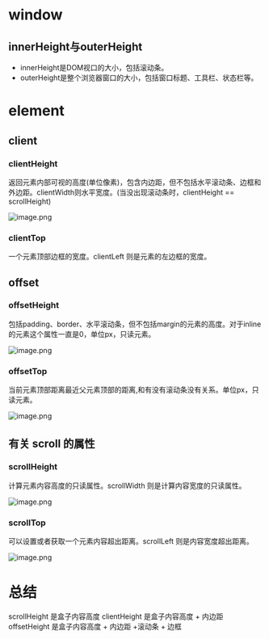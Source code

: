 # window
## innerHeight与outerHeight
- innerHeight是DOM视口的大小，包括滚动条。
- outerHeight是整个浏览器窗口的大小，包括窗口标题、工具栏、状态栏等。

# element
## client
### clientHeight
返回元素内部可视的高度(单位像素)，包含内边距，但不包括水平滚动条、边框和外边距。clientWidth则水平宽度。(当没出现滚动条时，clientHeight == scrollHeight)

![image.png](http://upload-images.jianshu.io/upload_images/3368741-d876ea8fa0f15a76.png?imageMogr2/auto-orient/strip%7CimageView2/2/w/1240)

### clientTop
一个元素顶部边框的宽度。clientLeft 则是元素的左边框的宽度。

## offset

### offsetHeight
包括padding、border、水平滚动条，但不包括margin的元素的高度。对于inline的元素这个属性一直是0，单位px，只读元素。

![image.png](http://upload-images.jianshu.io/upload_images/3368741-9c0d42db7403b279.png?imageMogr2/auto-orient/strip%7CimageView2/2/w/1240)

### offsetTop
当前元素顶部距离最近父元素顶部的距离,和有没有滚动条没有关系。单位px，只读元素。 

![image.png](http://upload-images.jianshu.io/upload_images/3368741-2b86fae057b626fb.png?imageMogr2/auto-orient/strip%7CimageView2/2/w/1240)


## 有关 scroll 的属性
### scrollHeight
计算元素内容高度的只读属性。scrollWidth 则是计算内容宽度的只读属性。

![image.png](http://upload-images.jianshu.io/upload_images/3368741-cefe7c561aac9ea8.png?imageMogr2/auto-orient/strip%7CimageView2/2/w/1240)

### scrollTop
可以设置或者获取一个元素内容超出距离。scrollLeft 则是内容宽度超出距离。

![image.png](http://upload-images.jianshu.io/upload_images/3368741-84de63af7d6b7f73.png?imageMogr2/auto-orient/strip%7CimageView2/2/w/1240)

# 总结
scrollHeight 是盒子内容高度
clientHeight 是盒子内容高度 + 内边距
offsetHeight 是盒子内容高度 + 内边距 +滚动条 + 边框